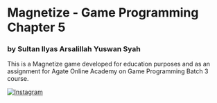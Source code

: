 # Magnetize - Game Programming Chapter 5
### by Sultan Ilyas Arsalillah Yuswan Syah


This is a Magnetize game developed for education purposes and as an assignment for Agate Online Academy on Game Programming Batch 3 course.



[![Instagram](https://img.shields.io/badge/instagram-%23E4405F.svg?&style=for-the-badge&logo=instagram&logoColor=white)](https://www.instagram.com/larsspawn/)
